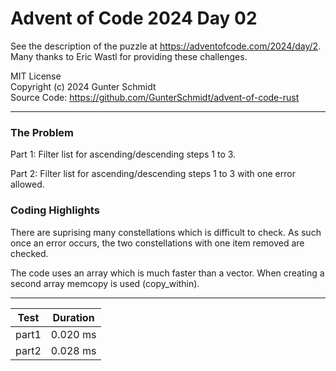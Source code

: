 # Advent of Code 2024 Day 02

See the description of the puzzle at <https://adventofcode.com/2024/day/2>.  
Many thanks to Eric Wastl for providing these challenges.

MIT License  
Copyright (c) 2024 Gunter Schmidt  
Source Code: <https://github.com/GunterSchmidt/advent-of-code-rust>

---
### The Problem

Part 1: Filter list for ascending/descending steps 1 to 3.

Part 2: Filter list for ascending/descending steps 1 to 3 with one error allowed.

### Coding Highlights

There are suprising many constellations which is difficult to check. As such
once an error occurs, the two constellations with one item removed are checked.

The code uses an array which is much faster than a vector. When creating a second
array memcopy is used (copy_within).

---

| Test  | Duration |
| ----- | -------- |
| part1 | 0.020 ms |
| part2 | 0.028 ms |

